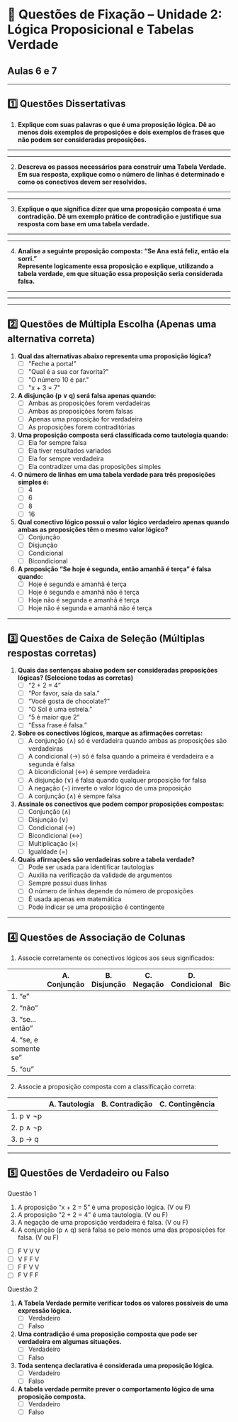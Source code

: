 # 📝 Questões de Fixação – Unidade 2: Lógica Proposicional e Tabelas Verdade

## Aulas 6 e 7

---

## **1️⃣ Questões Dissertativas**

1. **Explique com suas palavras o que é uma proposição lógica. Dê ao menos dois exemplos de proposições e dois exemplos de frases que não podem ser consideradas proposições.**

---

---

2. **Descreva os passos necessários para construir uma Tabela Verdade. Em sua resposta, explique como o número de linhas é determinado e como os conectivos devem ser resolvidos.**

---

---

3. **Explique o que significa dizer que uma proposição composta é uma contradição. Dê um exemplo prático de contradição e justifique sua resposta com base em uma tabela verdade.**

---

---

4. **Analise a seguinte proposição composta: “Se Ana está feliz, então ela sorri.”  
Represente logicamente essa proposição e explique, utilizando a tabela verdade, em que situação essa proposição seria considerada falsa.**

---

---

---

## **2️⃣ Questões de Múltipla Escolha** (Apenas uma alternativa correta)

1. **Qual das alternativas abaixo representa uma proposição lógica?**
   - [ ] "Feche a porta!"
   - [ ] "Qual é a sua cor favorita?"
   - [ ] "O número 10 é par."
   - [ ] "x + 3 = 7"

2. **A disjunção (p ∨ q) será falsa apenas quando:**
   - [ ] Ambas as proposições forem verdadeiras
   - [ ] Ambas as proposições forem falsas
   - [ ] Apenas uma proposição for verdadeira
   - [ ] As proposições forem contraditórias

3. **Uma proposição composta será classificada como tautologia quando:**
   - [ ] Ela for sempre falsa
   - [ ] Ela tiver resultados variados
   - [ ] Ela for sempre verdadeira
   - [ ] Ela contradizer uma das proposições simples

4. **O número de linhas em uma tabela verdade para três proposições simples é:**
   - [ ] 4
   - [ ] 6
   - [ ] 8
   - [ ] 16

5. **Qual conectivo lógico possui o valor lógico verdadeiro apenas quando ambas as proposições têm o mesmo valor lógico?**
   - [ ] Conjunção
   - [ ] Disjunção
   - [ ] Condicional
   - [ ] Bicondicional

6. **A proposição “Se hoje é segunda, então amanhã é terça” é falsa quando:**
   - [ ] Hoje é segunda e amanhã é terça
   - [ ] Hoje é segunda e amanhã não é terça
   - [ ] Hoje não é segunda e amanhã é terça
   - [ ] Hoje não é segunda e amanhã não é terça

---

## **3️⃣ Questões de Caixa de Seleção** (Múltiplas respostas corretas)

1. **Quais das sentenças abaixo podem ser consideradas proposições lógicas? (Selecione todas as corretas)**
   - [ ] “2 + 2 = 4”
   - [ ] “Por favor, saia da sala.”
   - [ ] “Você gosta de chocolate?”
   - [ ] “O Sol é uma estrela.”
   - [ ] “5 é maior que 2”
   - [ ] “Essa frase é falsa.”

2. **Sobre os conectivos lógicos, marque as afirmações corretas:**
   - [ ] A conjunção (∧) só é verdadeira quando ambas as proposições são verdadeiras
   - [ ] A condicional (→) só é falsa quando a primeira é verdadeira e a segunda é falsa
   - [ ] A bicondicional (↔) é sempre verdadeira
   - [ ] A disjunção (∨) é falsa quando qualquer proposição for falsa
   - [ ] A negação (¬) inverte o valor lógico de uma proposição
   - [ ] A conjunção (∧) é sempre falsa

3. **Assinale os conectivos que podem compor proposições compostas:**
   - [ ] Conjunção (∧)
   - [ ] Disjunção (∨)
   - [ ] Condicional (→)
   - [ ] Bicondicional (↔)
   - [ ] Multiplicação (×)
   - [ ] Igualdade (=)

4. **Quais afirmações são verdadeiras sobre a tabela verdade?**
   - [ ] Pode ser usada para identificar tautologias
   - [ ] Auxilia na verificação da validade de argumentos
   - [ ] Sempre possui duas linhas
   - [ ] O número de linhas depende do número de proposições
   - [ ] É usada apenas em matemática
   - [ ] Pode indicar se uma proposição é contingente

---

## **4️⃣ Questões de Associação de Colunas**

1. Associe corretamente os conectivos lógicos aos seus significados:

|                      | A. Conjunção      | B. Disjunção      | C. Negação        | D. Condicional     | E. Bicondicional   |
|----------------------|-------------------|-------------------|-------------------|--------------------|--------------------|
| 1. “e”               |                   |                   |                   |                    |                    |
| 2. “não”             |                   |                   |                   |                    |                    |
| 3. “se... então”     |                   |                   |                   |                    |                    |
| 4. “se, e somente se”|                   |                   |                   |                    |                    |
| 5. “ou”              |                   |                   |                   |                    |                    |

2. Associe a proposição composta com a classificação correta:

|                               | A. Tautologia | B. Contradição | C. Contingência |
|-------------------------------|---------------|----------------|-----------------|
| 1. p ∨ ¬p                     |               |                |                 |
| 2. p ∧ ¬p                     |               |                |                 |
| 3. p → q                      |               |                |                 |

---

## **5️⃣ Questões de Verdadeiro ou Falso**

Questão 1

1. A proposição “x + 2 = 5” é uma proposição lógica. (V ou F)  
2. A proposição “2 + 2 = 4” é uma tautologia. (V ou F)  
3. A negação de uma proposição verdadeira é falsa. (V ou F)  
4. A conjunção (p ∧ q) será falsa se pelo menos uma das proposições for falsa. (V ou F)

- [ ] F V V V  
- [ ] V F F V  
- [ ] F F V V  
- [ ] F V F F  

Questão 2

1. **A Tabela Verdade permite verificar todos os valores possíveis de uma expressão lógica.**
   - [ ] Verdadeiro
   - [ ] Falso

2. **Uma contradição é uma proposição composta que pode ser verdadeira em algumas situações.**
   - [ ] Verdadeiro
   - [ ] Falso

3. **Toda sentença declarativa é considerada uma proposição lógica.**
   - [ ] Verdadeiro
   - [ ] Falso

4. **A tabela verdade permite prever o comportamento lógico de uma proposição composta.**
   - [ ] Verdadeiro
   - [ ] Falso